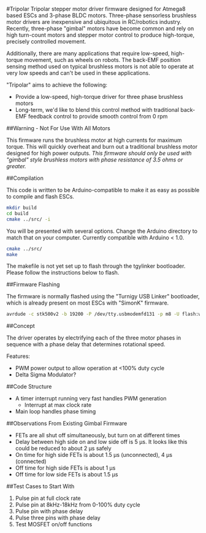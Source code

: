 #Tripolar
Tripolar stepper motor driver firmware designed for Atmega8 based ESCs and 3-phase BLDC motors. Three-phase sensorless brushless motor drivers are inexpensive and ubiquitous in RC/robotics industry. Recently, three-phase "gimbal" motors have become common and rely on high turn-count motors and stepper motor control to produce high-torque, precisely controlled movement.

Additionally, there are many applications that require low-speed, high-torque movement, such as wheels on robots. The back-EMF position sensing method used on typical brushless motors is not able to operate at very low speeds and can't be used in these applications.

"Tripolar" aims to achieve the following:

* Provide a low-speed, high-torque driver for three phase brushless motors
* Long-term, we'd like to blend this control method with traditional back-EMF feedback control to provide smooth control from 0 rpm

##Warning - Not For Use With All Motors

This firmware runs the brushless motor at high currents for maximum torque. This will quickly overheat and burn out a traditional brushless motor designed for high power outputs. *This firmware should only be used with "gimbal" style brushless motors with phase resistance of 3.5 ohms or greater.*

##Compilation

This code is written to be Arduino-compatible to make it as easy as possible to compile and flash ESCs.

```bash
mkdir build
cd build
cmake ../src/ -i
```

You will be presented with several options. Change the Arduino directory to match that on your computer. Currently compatible with Arduino < 1.0.

```bash
cmake ../src/
make
```

The makefile is not yet set up to flash through the tgylinker bootloader. Please follow the instructions below to flash.

##Firmware Flashing

The firmware is normally flashed using the "Turnigy USB Linker" bootloader, which is already present on most ESCs with "SimonK" firmware.

```bash
avrdude -c stk500v2 -b 19200 -P /dev/tty.usbmodemfd131 -p m8 -U flash:w:tripolar.hex:i
```

##Concept

The driver operates by electrifying each of the three motor phases in sequence with a phase delay that determines rotational speed.

Features:

* PWM power output to allow operation at <100% duty cycle
* Delta Sigma Modulator?

##Code Structure

* A timer interrupt running very fast handles PWM generation
	* Interrupt at max clock rate
* Main loop handles phase timing

##Observations From Existing Gimbal Firmware

* FETs are all shut off simultaneously, but turn on at different times
* Delay between high side on and low side off is 5 &mu;s. It looks like this could be reduced to about 2 &mu;s safely
* On time for high side FETs is about 1.5 &mu;s (unconnected), 4 &mu;s (connected)
* Off time for high side FETs is about 1 &mu;s
* Off time for low side FETs is about 1.5 &mu;s

##Test Cases to Start With

1. Pulse pin at full clock rate
2. Pulse pin at 8kHz-18kHz from 0-100% duty cycle
3. Pulse pin with phase delay
4. Pulse three pins with phase delay
5. Test MOSFET on/off functions